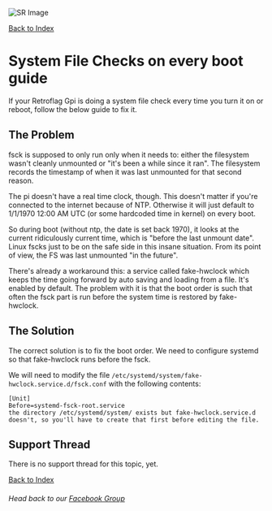 ![SR Image](https://sinisterspatula.github.io/SuperRetropieGuides/images/SRimage-short.jpg)

[Back to Index](https://sinisterspatula.github.io/SuperRetropieGuides/)

# System File Checks on every boot guide

If your Retroflag Gpi is doing a system file check every time you turn it on or reboot, follow the below guide to fix it.

## The Problem

fsck is supposed to only run only when it needs to: either the filesystem wasn't cleanly unmounted or "it's been a while since it ran". The filesystem records the timestamp of when it was last unmounted for that second reason.

The pi doesn't have a real time clock, though. This doesn't matter if you're connected to the internet because of NTP. Otherwise it will just default to 1/1/1970 12:00 AM UTC (or some hardcoded time in kernel) on every boot.

So during boot (without ntp, the date is set back 1970), it looks at the current ridiculously current time, which is "before the last unmount date". Linux fscks just to be on the safe side in this insane situation. From its point of view, the FS was last unmounted "in the future".

There's already a workaround this: a service called fake-hwclock which keeps the time going forward by auto saving and loading from a file. It's enabled by default. The problem with it is that the boot order is such that often the fsck part is run before the system time is restored by fake-hwclock.


## The Solution

The correct solution is to fix the boot order. We need to configure systemd so that fake-hwclock runs before the fsck.

We will need to modify the file `/etc/systemd/system/fake-hwclock.service.d/fsck.conf` with the following contents:

```
[Unit]
Before=systemd-fsck-root.service
the directory /etc/systemd/system/ exists but fake-hwclock.service.d doesn't, so you'll have to create that first before editing the file.
```


## Support Thread
There is no support thread for this topic, yet.

[Back to Index](https://sinisterspatula.github.io/SuperRetropieGuides/)

###### Head back to our [Facebook Group](https://www.facebook.com/groups/SuperRetroPie/)
